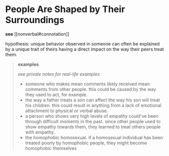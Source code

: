 # People Are Shaped by Their Surroundings

**see** [[nonverbal#connotation]]

hypothesis: unique behavior observed in someone can often be explained by a unique trait of theirs having a direct impact on the way their peers treat them.

> **examples**
>
> _see private notes for real-life examples_
>
> - someone who makes mean comments likely received mean comments from other people. this could be caused by the way they used to act, for example.
> - the way a father treats a son can affect the way his son will treat his children. this could result in anything from a lack of emotional attachment to physical or verbal abuse.
> - a person who shows very high levels of empathy could've been through difficult moments in the past. since other people used to show empathy towards them, they learned to treat others people with empathy.
> - the homophobic homosexual. if a homosexual individual has been treated poorly by homophobic people, they might become homophobic themselves
